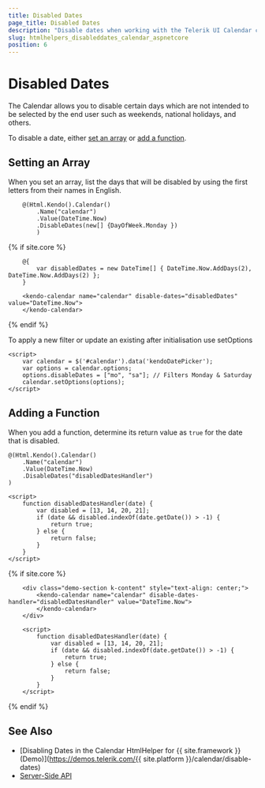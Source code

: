 ```yaml
---
title: Disabled Dates
page_title: Disabled Dates
description: "Disable dates when working with the Telerik UI Calendar component for {{ site.framework }}."
slug: htmlhelpers_disableddates_calendar_aspnetcore
position: 6
---
```


# Disabled Dates

The Calendar allows you to disable certain days which are not intended to be selected by the end user such as weekends, national holidays, and others.

To disable a date, either [set an array](#setting-an-array) or [add a function](#adding-a-function).

## Setting an Array

When you set an array, list the days that will be disabled by using the first letters from their names in English.

```HtmlHelper
    @(Html.Kendo().Calendar()
        .Name("calendar")
        .Value(DateTime.Now)
        .DisableDates(new[] {DayOfWeek.Monday })
        )
```
{% if site.core %}
```TagHelper
    @{
        var disabledDates = new DateTime[] { DateTime.Now.AddDays(2), DateTime.Now.AddDays(2) };
    }

    <kendo-calendar name="calendar" disable-dates="disabledDates" value="DateTime.Now">
    </kendo-calendar>
```
{% endif %}

To apply a new filter or update an existing after initialisation use setOptions

```HtmlHelper
<script>
	var calendar = $('#calendar').data('kendoDatePicker');
	var options = calendar.options;
	options.disableDates = ["mo", "sa"]; // Filters Monday & Saturday
	calendar.setOptions(options);
</script>
```

## Adding a Function

When you add a function, determine its return value as `true` for the date that is disabled.

```HtmlHelper
@(Html.Kendo().Calendar()
    .Name("calendar")
    .Value(DateTime.Now)
    .DisableDates("disabledDatesHandler")
)

<script>
    function disabledDatesHandler(date) {
        var disabled = [13, 14, 20, 21];
        if (date && disabled.indexOf(date.getDate()) > -1) {
            return true;
        } else {
            return false;
        }
    }
</script>
```
{% if site.core %}
```TagHelper
    <div class="demo-section k-content" style="text-align: center;">
        <kendo-calendar name="calendar" disable-dates-handler="disabledDatesHandler" value="DateTime.Now">
        </kendo-calendar>
    </div>

    <script>
        function disabledDatesHandler(date) {
            var disabled = [13, 14, 20, 21];
            if (date && disabled.indexOf(date.getDate()) > -1) {
                return true;
            } else {
                return false;
            }
        }
    </script>
```
{% endif %}

## See Also

* [Disabling Dates in the Calendar HtmlHelper for {{ site.framework }} (Demo)](https://demos.telerik.com/{{ site.platform }}/calendar/disable-dates)
* [Server-Side API](/api/calendar)
